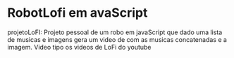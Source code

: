 # RobotLofi em avaScript
projetoLoFI: Projeto pessoal de um robo em javaScript que dado uma lista de musicas e imagens gera um video de com as musicas concatenadas e a imagem. Video tipo os videos de LoFi do youtube
